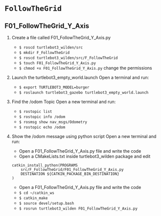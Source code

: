 # `FollowTheGrid`

## F01_FollowTheGrid_Y_Axis

1. Create a file called F01_FollowTheGrid_Y_Axis.py

   - `$ roscd turtlebot3_wilden/src`
   - `$ mkdir F_FollowTheGrid`
   - `$ roscd turtlebot3_wilden/src/F_FollowTheGrid`
   - `$ touch F01_FollowTheGrid_Y_Axis.py`
   - `$ chmod +x F01_FollowTheGrid_Y_Axis.py` change the permissions

2. Launch the turtlebot3_empty_world.launch
   Open a terminal and run:

   - `$ export TURTLEBOT3_MODEL=burger`
   - `$ roslaunch turtlebot3_gazebo turtlebot3_empty_world.launch`

3. Find the /odom Topic
   Open a new terminal and run:

   - `$ rostopic list`
   - `$ rostopic info /odom`
   - `$ rosmsg show nav_msgs/Odometry`
   - `$ rostopic echo /odom`

4. Show the /odom message using python script
   Open a new terminal and run:

   - Open a F01_FollowTheGrid_Y_Axis.py file and write the code
   - Open a CMakeLists.txt inside turtlebot3_wilden package and edit

   ```
   catkin_install_python(PROGRAMS
       src/F_FollowTheGrid/F01_FollowTheGrid_Y_Axis.py
       DESTINATION ${CATKIN_PACKAGE_BIN_DESTINATION}
   )
   ```

   - Open a F01_FollowTheGrid_Y_Axis.py file and write the code
   - `$ cd ~/catkin_ws`
   - `$ catkin_make`
   - `$ source devel/setup.bash`
   - `$ rosrun turtlebot3_wilden F01_FollowTheGrid_Y_Axis.py`


<!-- ## E02_MonitoringPositionAndAcceleration

How to monitorint the position, angular acceleration etc on the robot

The topics used are:
/cmd_vel
/imu
/odom

1. Create a file called E02_MonitoringPositionAndAcceleration.py

   - `$ roscd turtlebot3_wilden/src/F_FollowTheGrid`
   - `$ touch E02_MonitoringPositionAndAcceleration.py`
   - `$ chmod +x E02_MonitoringPositionAndAcceleration.py` change the permissions

2. Launch the turtlebot3_world.launch
   Open a terminal and run:

   - `$ export TURTLEBOT3_MODEL=burger`
   - `$ roslaunch turtlebot3_gazebo turtlebot3_world.launch`

3. Find the /cmd_vel, /odom, /imu Topic
   Open a new terminal and run:

   - `$ rostopic list`
   - `$ rostopic info /cmd_vel`
   - `$ rostopic info /odom`
   - `$ rostopic info /imu`

4. Show the /odom message using python script
   Open a new terminal and run:

   - Open a E02_MonitoringPositionAndAcceleration.py file and write the code
   - Open a CMakeLists.txt inside turtlebot3_wilden package and edit

   ```
   catkin_install_python(PROGRAMS
       src/F_FollowTheGrid/E02_MonitoringPositionAndAcceleration.py
       DESTINATION ${CATKIN_PACKAGE_BIN_DESTINATION}
   )
   ```

   - Open a E02_MonitoringPositionAndAcceleration.py file and write the code
   - `$ cd ~/catkin_ws`
   - `$ catkin_make`
   - `$ source devel/setup.bash`
   - `$ rosrun turtlebot3_wilden E02_MonitoringPositionAndAcceleration.py` -->
